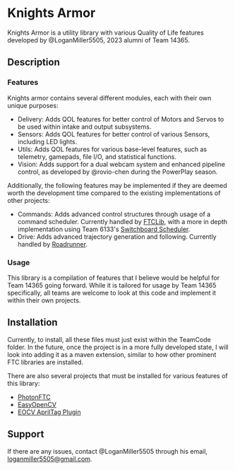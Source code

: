 # Knights Armor

Knights Armor is a utility library with various Quality of Life features developed by @LoganMiller5505, 2023 alumni of Team 14365.

## Description

### Features

Knights armor contains several different modules, each with their own unique purposes:

- Delivery: Adds QOL features for better control of Motors and Servos to be used within intake and output subsystems.
- Sensors: Adds QOL features for better control of various Sensors, including LED lights.
- Utils: Adds QOL features for various base-level features, such as telemetry, gamepads, file I/O, and statistical functions.
- Vision: Adds support for a dual webcam system and enhanced pipeline control, as developed by @rovio-chen during the PowerPlay season.

Additionally, the following features may be implemented if they are deemed worth the development time compared to the existing implementations of other projects:

- Commands: Adds advanced control structures through usage of a command scheduler. Currently handled by [FTCLib](https://docs.ftclib.org/ftclib/command-base/command-system/command-scheduler), with a more in depth implementation using Team 6133's [Switchboard Scheduler](https://github.com/WHHSFTC/switchboard).
- Drive: Adds advanced trajectory generation and following. Currently handled by [Roadrunner](https://github.com/acmerobotics/road-runner).

### Usage

This library is a compilation of features that I believe would be helpful for Team 14365 going forward. While it is tailored for usage by Team 14365 specifically, all teams are welcome to look at this code and implement it within their own projects.

## Installation

Currently, to install, all these files must just exist within the TeamCode folder. In the future, once the project is in a more fully developed state, I will look into adding it as a maven extension, similar to how other prominent FTC libraries are installed.

There are also several projects that must be installed for various features of this library:

- [PhotonFTC](https://github.com/Eeshwar-Krishnan/PhotonFTC)
- [EasyOpenCV](https://github.com/OpenFTC/EasyOpenCV)
- [EOCV AprilTag Plugin](https://github.com/OpenFTC/EOCV-AprilTag-Plugin)

## Support

If there are any issues, contact @LoganMiller5505 through his email, loganmiller5505@gmail.com.